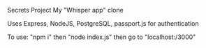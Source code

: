 Secrets Project
My "Whisper app" clone

Uses Express, NodeJS, PostgreSQL, passport.js for authentication

To use: "npm i" then "node index.js" then go to "localhost:/3000"
